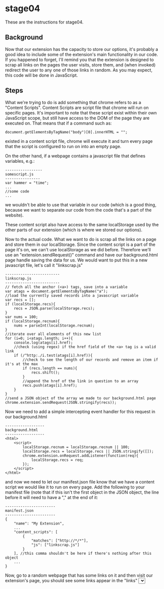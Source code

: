 # stage04

These are the instructions for stage04.


## Background

Now that our extension has the capacity to store our options, it's probably a good idea
to include some of the extension's main functionality in our code. If you happened to
forget, I'll remind you that the extension is designed to scrap all links on the pages
the user visits, store them, and (when invoked) redirect the user to any one of those
links in random. As you may expect, this code will be done in JavaScript.

## Steps

What we're trying to do is add something that chrome refers to as  a "Content Scripts".
Content Scripts are script file that chrome will run on specific pages. It's important
to note that these script exist within their own JavaScript scope, but still have access
to the DOM of the page they are executed on. That means that if a command such as:

    document.getElementsByTagName("body")[0].innerHTML = "";

existed in a content script file, chrome will execute it and turn every page that the
script is configured to run on into an empty page.

On the other hand, if a webpage contains a javascript file that defines variables, e.g.:

    -----------------
    somescript.js
    ----------------
    var hammer = "time";
    ...
    //some code
    ...

we wouldn't be able to use that variable in our code (which is a good thing, because we
want to separate our code from the code that's a part of the website).

These content script also have access to the same localStorage used by the other parts of
our extension (which is where we stored our options).

Now to the actual code. What we want to do is scrap all the links on a page and store
them in our localStorage. Since the content script is a part of the page it's on, we can't
use localStorage as we did before. Therefore we'll use an "extension.sendRequest()"
command and have our background.html page handle saving the data for us. We would want 
to put this in a new javascript file, let's call it "linkscrap.js"

    -------------------------
    linkscrap.js
    -------------------------
    // fetch all the anchor (<a>) tags, save into a variable
    var atags = document.getElementsByTagName("a");
    //load the currently saved records into a javascript variable
    var recs = [];
    if (localStorage.recs){
        recs = JSON.parse(localStorage.recs);
    }
    var nums = 100;
    if (localStorage.recnum){
        nums = parseInt(localStorage.recnum);
    }
    //iterate over all elements of this new list
    for (i=0; i<atags.length; i++){
        console.log(atags[i].href);
        //check (using regex) if the href field of the <a> tag is a valid link
        if (/^http:./i.test(atags[i].href)){
            //check to see the length of our records and remove an item if it's at the max
            if (recs.length == nums){
                recs.shift();
            }
            //append the href of the link in question to an array
            recs.push(atags[i].href);
        }
    }
    //send a JSON object of the array we made to our background.html page
    chrome.extension.sendRequest(JSON.stringify(recs));

Now we need to add a simple intercepting event handler for this request in our
background.html

    ------------------
    background.html
    ------------------
    <html>
        <script>
            localStorage.recnum = localStorage.recnum || 100;
            localStorage.recs = localStorage.recs || JSON.stringify([]);
            chrome.extension.onRequest.addListener(function(req){
                localStorage.recs = req;
            });
        </script>
    </html>

and now we need to let our manifest.json file know that we have a content script we would
like it to run on every page. Add the following to your manifest file (note that if this
isn't the first object in the JSON object, the line before it will need to have a "," at
the end of it:

    -----------------------
    manifest.json
    -----------------------
    {
        "name": "My Extension",
        ...
        "content_scripts": [
            {
                "matches": ["http://*/*"],
                "js": ["linkscrap.js"]
            }
        ], //this comma shouldn't be here if there's nothing after this object
        ...
    }

Now, go to a random webpage that has some links on it and then visit our extension's page,
you should see some links appear in the "links" <select> area.

